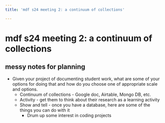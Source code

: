 ```yaml
---
title: 'mdf s24 meeting 2: a continuum of collections'

---
```


# mdf s24 meeting 2: a continuum of collections
## messy notes for planning
* Given your project of documenting student work, what are some of your options for doing that and how do you choose one of appropriate scale and options.
    * Continuum of collections - Google doc, Airtable, Mongo DB, etc.
    * Activity - get them to think about their research as a learning activity 
    * Show and tell - once you have a database, here are some of the things you can do with it
        * Drum up some interest in coding projects
